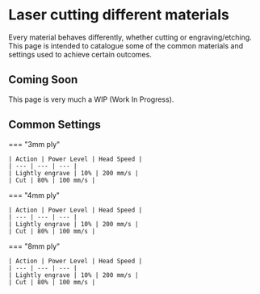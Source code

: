 # Laser cutting different materials

Every material behaves differently, whether cutting or engraving/etching.  
This page is intended to catalogue some of the common materials and settings used to achieve certain outcomes.

## Coming Soon

This page is very much a WIP (Work In Progress).  

## Common Settings

=== "3mm ply"

    | Action | Power Level | Head Speed |
    | --- | --- | --- |
    | Lightly engrave | 10% | 200 mm/s |
    | Cut | 80% | 100 mm/s |

=== "4mm ply"

    | Action | Power Level | Head Speed |
    | --- | --- | --- |
    | Lightly engrave | 10% | 200 mm/s |
    | Cut | 80% | 100 mm/s |

=== "8mm ply"

    | Action | Power Level | Head Speed |
    | --- | --- | --- |
    | Lightly engrave | 10% | 200 mm/s |
    | Cut | 80% | 100 mm/s |
